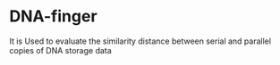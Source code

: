 # DNA-finger
It is Used to evaluate the similarity distance between serial and parallel copies of DNA storage data
